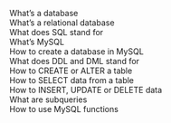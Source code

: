 What’s a database  
What’s a relational database  
What does SQL stand for  
What’s MySQL  
How to create a database in MySQL  
What does DDL and DML stand for  
How to CREATE or ALTER a table  
How to SELECT data from a table  
How to INSERT, UPDATE or DELETE data  
What are subqueries  
How to use MySQL functions  
